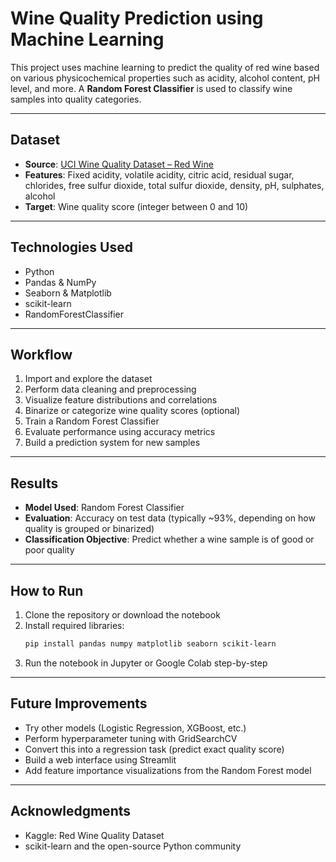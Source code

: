 # Wine Quality Prediction using Machine Learning

This project uses machine learning to predict the quality of red wine based on various physicochemical properties such as acidity, alcohol content, pH level, and more. A **Random Forest Classifier** is used to classify wine samples into quality categories.

---

## Dataset

- **Source**: [UCI Wine Quality Dataset – Red Wine](https://www.kaggle.com/datasets/uciml/red-wine-quality-cortez-et-al-2009)
- **Features**: Fixed acidity, volatile acidity, citric acid, residual sugar, chlorides, free sulfur dioxide, total sulfur dioxide, density, pH, sulphates, alcohol
- **Target**: Wine quality score (integer between 0 and 10)

---

## Technologies Used

- Python  
- Pandas & NumPy  
- Seaborn & Matplotlib  
- scikit-learn  
- RandomForestClassifier

---

## Workflow

1. Import and explore the dataset  
2. Perform data cleaning and preprocessing  
3. Visualize feature distributions and correlations  
4. Binarize or categorize wine quality scores (optional)  
5. Train a Random Forest Classifier  
6. Evaluate performance using accuracy metrics  
7. Build a prediction system for new samples

---

## Results

- **Model Used**: Random Forest Classifier  
- **Evaluation**: Accuracy on test data (typically ~93%, depending on how quality is grouped or binarized)  
- **Classification Objective**: Predict whether a wine sample is of good or poor quality

---

## How to Run

1. Clone the repository or download the notebook  
2. Install required libraries:
   ```bash
   pip install pandas numpy matplotlib seaborn scikit-learn
3. Run the notebook in Jupyter or Google Colab step-by-step

---

## Future Improvements

- Try other models (Logistic Regression, XGBoost, etc.)
- Perform hyperparameter tuning with GridSearchCV
- Convert this into a regression task (predict exact quality score)
- Build a web interface using Streamlit
- Add feature importance visualizations from the Random Forest model

--- 

## Acknowledgments

- Kaggle: Red Wine Quality Dataset
- scikit-learn and the open-source Python community
